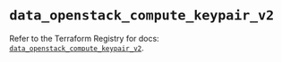 # `data_openstack_compute_keypair_v2`

Refer to the Terraform Registry for docs: [`data_openstack_compute_keypair_v2`](https://registry.terraform.io/providers/terraform-provider-openstack/openstack/3.0.0/docs/data-sources/compute_keypair_v2).

